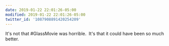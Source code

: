 ```yaml
---
date: 2019-01-22 22:01:26-05:00
modified: 2019-01-22 22:01:26-05:00
twitter_id: '1087908891420254209'
---
```


  It's not that #GlassMovie was horrible. &nbsp;It's that it could have been so much better.
